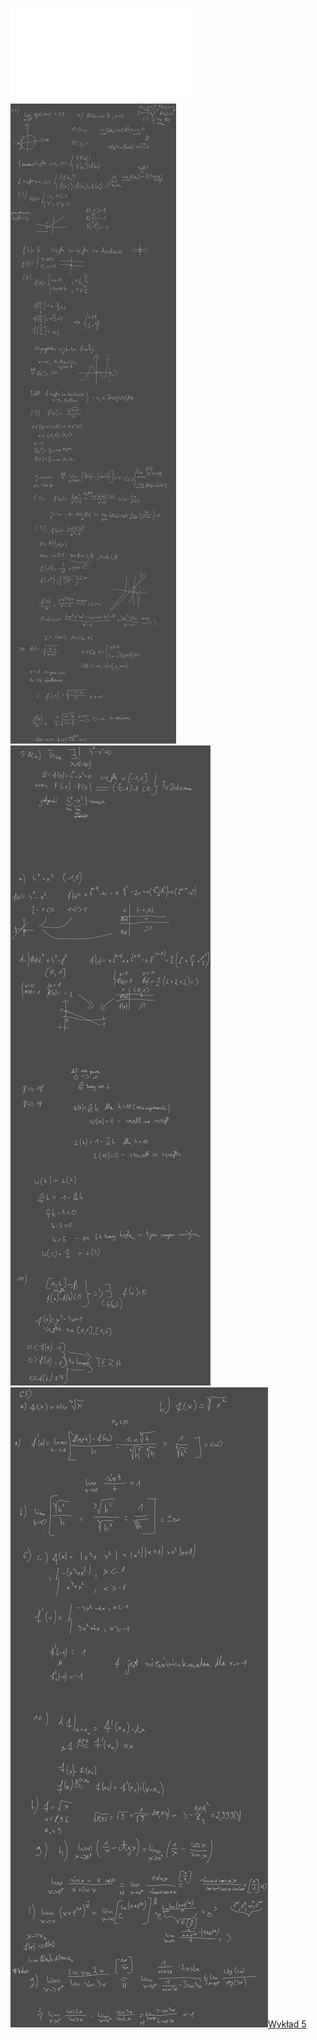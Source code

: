 ![Lista_5_AM1](/Notatki/Semestr%201/Analiza%20matematyczna%201.2A/%C4%86wiczenia/%C4%86wiczenia%205/Lista_5_AM1.pdf)
![Drawing 2022-11-18 16.05.14.excalidraw.svg](/Notatki/Semestr%201/Analiza%20matematyczna%201.2A/%C4%86wiczenia/%C4%86wiczenia%205/Drawing%202022-11-18%2016.05.14.excalidraw.svg)
![Drawing 2022-11-24 16.54.15.excalidraw.svg](/Notatki/Semestr%201/Analiza%20matematyczna%201.2A/%C4%86wiczenia/%C4%86wiczenia%205/Drawing%202022-11-24%2016.54.15.excalidraw.svg)
![Drawing 2022-12-02 15.17.24.excalidraw.svg](/Notatki/Semestr%201/Analiza%20matematyczna%201.2A/%C4%86wiczenia/%C4%86wiczenia%205/Drawing%202022-12-02%2015.17.24.excalidraw.svg)[Wykład 5](/Notatki/Semestr%201/Analiza%20matematyczna%201.2A/Wyk%C5%82ady/Wyk%C5%82ad%205/Wyk%C5%82ad%205.md)